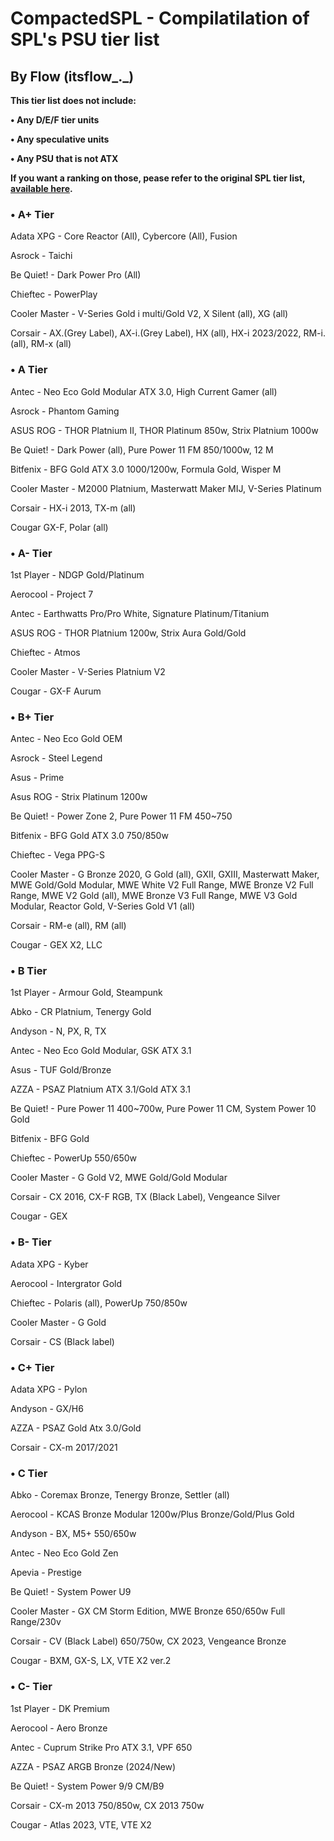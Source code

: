 # CompactedSPL - Compilatilation of SPL's PSU tier list

## By Flow (itsflow_._)

**This tier list does not include:**

   **• Any D/E/F tier units**

   **• Any speculative units**
   
   **• Any PSU that is not ATX**

**If you want a ranking on those, pease refer to the original SPL tier list, [available here](https://docs.google.com/spreadsheets/d/1akCHL7Vhzk_EhrpIGkz8zTEvYfLDcaSpZRB6Xt6JWkc/edit?gid=1719706335).**

### • A+ Tier 
Adata XPG - Core Reactor (All), Cybercore (All), Fusion

Asrock - Taichi

Be Quiet! - Dark Power Pro (All)

Chieftec - PowerPlay

Cooler Master - V-Series Gold i multi/Gold V2, X Silent (all), XG (all)

Corsair - AX.(Grey Label), AX-i.(Grey Label), HX (all), HX-i 2023/2022, RM-i.(all), RM-x (all)

### • A Tier

Antec - Neo Eco Gold Modular ATX 3.0, High Current Gamer (all)

Asrock - Phantom Gaming

ASUS ROG - THOR Platnium II, THOR Platinum 850w, Strix Platnium 1000w

Be Quiet! - Dark Power (all), Pure Power 11 FM 850/1000w, 12 M

Bitfenix - BFG Gold ATX 3.0 1000/1200w, Formula Gold, Wisper M

Cooler Master - M2000 Platnium, Masterwatt Maker MIJ, V-Series Platinum

Corsair - HX-i 2013, TX-m (all)

Cougar GX-F, Polar (all)

### • A- Tier

1st Player - NDGP Gold/Platinum 

Aerocool - Project 7

Antec - Earthwatts Pro/Pro White, Signature Platinum/Titanium

ASUS ROG - THOR Platnium 1200w, Strix Aura Gold/Gold

Chieftec - Atmos

Cooler Master - V-Series Platnium V2

Cougar - GX-F Aurum

### • B+ Tier

Antec - Neo Eco Gold OEM

Asrock - Steel Legend 

Asus - Prime

Asus ROG - Strix Platinum 1200w

Be Quiet! - Power Zone 2, Pure Power 11 FM 450~750

Bitfenix - BFG Gold ATX 3.0 750/850w

Chieftec - Vega PPG-S

Cooler Master - G Bronze 2020, G Gold (all), GXII, GXIII, Masterwatt Maker, MWE Gold/Gold Modular, MWE White V2 Full Range, MWE Bronze V2 Full Range, MWE V2 Gold (all), MWE Bronze V3 Full Range, MWE V3 Gold Modular, Reactor Gold, V-Series Gold V1 (all)

Corsair - RM-e (all), RM (all)

Cougar - GEX X2, LLC

### • B Tier

1st Player - Armour Gold, Steampunk 

Abko - CR Platnium, Tenergy Gold

Andyson - N, PX, R, TX

Antec - Neo Eco Gold Modular, GSK ATX 3.1

Asus - TUF Gold/Bronze

AZZA - PSAZ Platnium ATX 3.1/Gold ATX 3.1

Be Quiet! - Pure Power 11 400~700w, Pure Power 11 CM, System Power 10 Gold

Bitfenix - BFG Gold

Chieftec - PowerUp 550/650w

Cooler Master - G Gold V2, MWE Gold/Gold Modular

Corsair - CX 2016, CX-F RGB, TX (Black Label), Vengeance Silver

Cougar - GEX

### • B- Tier 

Adata XPG - Kyber

Aerocool - Intergrator Gold

Chieftec - Polaris (all), PowerUp 750/850w

Cooler Master - G Gold

Corsair - CS (Black label)

### • C+ Tier 

Adata XPG - Pylon

Andyson - GX/H6

AZZA - PSAZ Gold Atx 3.0/Gold

Corsair - CX-m 2017/2021

### • C Tier

Abko - Coremax Bronze, Tenergy Bronze, Settler (all)

Aerocool - KCAS Bronze Modular 1200w/Plus Bronze/Gold/Plus Gold

Andyson - BX, M5+ 550/650w

Antec - Neo Eco Gold Zen

Apevia - Prestige

Be Quiet! - System Power U9

Cooler Master - GX CM Storm Edition, MWE Bronze 650/650w Full Range/230v

Corsair - CV (Black Label) 650/750w, CX 2023, Vengeance Bronze

Cougar - BXM, GX-S, LX, VTE X2 ver.2

### • C- Tier

1st Player - DK Premium

Aerocool - Aero Bronze

Antec - Cuprum Strike Pro ATX 3.1, VPF 650

AZZA - PSAZ ARGB Bronze (2024/New)

Be Quiet! - System Power 9/9 CM/B9

Corsair - CX-m 2013 750/850w, CX 2013 750w

Cougar - Atlas 2023, VTE, VTE X2
